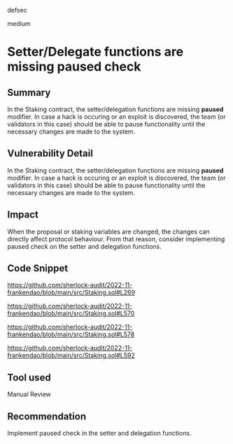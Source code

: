 defsec

medium

# Setter/Delegate functions are missing paused check

## Summary

In the Staking contract, the setter/delegation functions are missing **paused** modifier.  In case a hack is occuring or an exploit is discovered, the team (or validators in this case) should be able to pause functionality until the necessary changes are made to the system.

## Vulnerability Detail

In the Staking contract, the setter/delegation functions are missing **paused** modifier.  In case a hack is occuring or an exploit is discovered, the team (or validators in this case) should be able to pause functionality until the necessary changes are made to the system.

## Impact

When the proposal or staking variables are changed, the changes can directly affect protocol behaviour. From that reason, consider implementing paused check on the setter and delegation functions.

## Code Snippet

https://github.com/sherlock-audit/2022-11-frankendao/blob/main/src/Staking.sol#L269

https://github.com/sherlock-audit/2022-11-frankendao/blob/main/src/Staking.sol#L570

https://github.com/sherlock-audit/2022-11-frankendao/blob/main/src/Staking.sol#L578

https://github.com/sherlock-audit/2022-11-frankendao/blob/main/src/Staking.sol#L592

## Tool used

Manual Review

## Recommendation

Implement paused check in the setter and delegation functions.